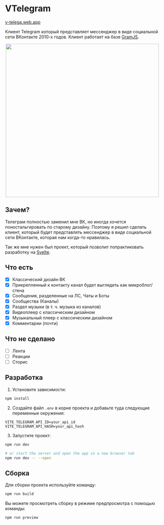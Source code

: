 # VTelegram
[v-telega.web.app](https://v-telega.web.app)  

Клиент Telegram который представляет мессенджер в виде социальной сети ВКонтакте 2010-х годов. Клиент работает на базе [GramJS](https://github.com/gram-js/gramjs). 
<p align="center"> <img src="https://github.com/user-attachments/assets/33aa6939-2ce9-4831-bea1-705283883295" width="500" /> </p>

## Зачем?
Телеграм полностью заменил мне ВК, но иногда хочется поностальгировать по старому дизайну.
Поэтому я решил сделать клиент, который будет представлять мессенджер в виде социальной сети 
ВКонтакте, которая нам когда-то нравилась.   

Так же мне нужен был проект, который позволит попрактиковать разработку на [Svelte](https://svelte.dev).


## Что есть

- [x] Классический дизайн ВК
- [x] Прикрепленный к контакту канал будет выглядеть как микроблог/стена
- [x] Сообщения, разделенные на ЛС, Чаты и Боты
- [x] Сообщества (Каналы)
- [x] Раздел музыки (в т. ч. музыка из каналов)
- [x] Видеоплеер c классическим дизайном
- [x] Музыкальный плеер с классическим дизайном
- [x] Комментарии (почти)

## Что не сделано
- [ ] Лента
- [ ] Реакции
- [ ] Сторис

## Разработка
1. Установите зависимости:
```bash
npm install
```

2. Создайте файл `.env` в корне проекта и добавьте туда следующие переменные окружения:
```env
VITE_TELEGRAM_API_ID=your_api_id
VITE_TELEGRAM_API_HASH=your_api_hash
```

3. Запустите проект:
```bash
npm run dev

# or start the server and open the app in a new browser tab
npm run dev -- --open
```

## Cборка

Для сборки проекта используйте команду:
```bash
npm run build
```

Вы можете просмотреть сборку в режиме предпросмотра с помощью команды:
```bash
npm run preview
```
